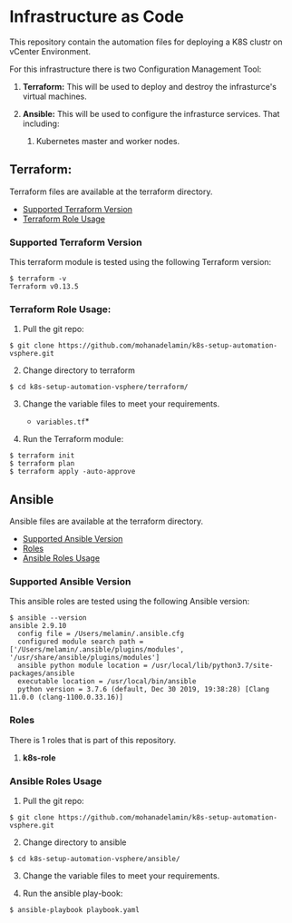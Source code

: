 # Infrastructure as Code

This repository contain the automation files for deploying a K8S clustr on vCenter Environment.

For this infrastructure there is two Configuration Management Tool:

1. **Terraform:** This will be used to deploy and destroy the infrasturce's virtual machines.
2. **Ansible:** This will be used to configure the infrasturce services. That including:

	1. Kubernetes master and worker nodes.

## Terraform:

Terraform files are available at the terraform directory.

- [Supported Terraform Version](#supported-terraform-version)
- [Terraform Role Usage](#terraform-role-usage)

### Supported Terraform Version
This terraform module is tested using the following Terraform version:

```
$ terraform -v
Terraform v0.13.5
```

### Terraform Role Usage:

1. Pull the git repo:

```
$ git clone https://github.com/mohanadelamin/k8s-setup-automation-vsphere.git
```

2. Change directory to terraform

```
$ cd k8s-setup-automation-vsphere/terraform/
```

3. Change the variable files to meet your requirements.
	* `variables.tf`* 


4. Run the Terraform module:

```
$ terraform init
$ terraform plan
$ terraform apply -auto-approve
```                          

## Ansible

Ansible files are available at the terraform directory. 

- [Supported Ansible Version](#supported-ansible-version)
- [Roles](#roles)
- [Ansible Roles Usage](#ansible-roles-usage)

### Supported Ansible Version

This ansible roles are tested using the following Ansible version:

```
$ ansible --version
ansible 2.9.10
  config file = /Users/melamin/.ansible.cfg
  configured module search path = ['/Users/melamin/.ansible/plugins/modules', '/usr/share/ansible/plugins/modules']
  ansible python module location = /usr/local/lib/python3.7/site-packages/ansible
  executable location = /usr/local/bin/ansible
  python version = 3.7.6 (default, Dec 30 2019, 19:38:28) [Clang 11.0.0 (clang-1100.0.33.16)]
```

### Roles

There is 1 roles that is part of this repository.

1. **k8s-role**


### Ansible Roles Usage

1. Pull the git repo:

```
$ git clone https://github.com/mohanadelamin/k8s-setup-automation-vsphere.git

```

2. Change directory to ansible

```
$ cd k8s-setup-automation-vsphere/ansible/
```

3. Change the variable files to meet your requirements.


4. Run the ansible play-book:

```
$ ansible-playbook playbook.yaml
```
